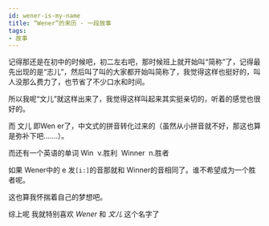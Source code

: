 ```yaml
---
id: wener-is-my-name
title: “Wener”的来历 - 一段故事
tags:
- 故事
---
```


记得那还是在初中的时候吧，初二左右吧，那时候班上就开始叫“简称”了，记得最先出现的是“志儿”，然后叫了叫的大家都开始叫简称了，我觉得这样也挺好的，叫人没那么费力了，也节省了不少口水和时间。

<!--more-->

所以我呢“文儿”就这样出来了，我觉得这样叫起来其实挺亲切的，听着的感觉也很好的。

而 文儿 即Wen er了，中文式的拼音转化过来的（虽然从小拼音就不好，那这也算是弥补下吧.......）。

而还有一个英语的单词 Win  ν.胜利  Winner  n.胜者

如果 Wener中的 e 发`[i:]`的音那就和 Winner的音相同了。谁不希望成为一个胜者呢。

这也算我怀揣着自己的梦想吧。

综上呢 我就特别喜欢 _Wener_ 和 _文儿_ 这个名字了
